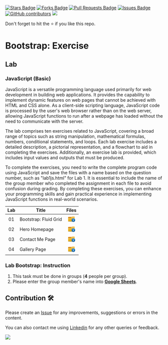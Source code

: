 <a href="https://github.com/drshahizan/learn-php/stargazers"><img src="https://img.shields.io/github/stars/drshahizan/learn-php" alt="Stars Badge"/></a>
<a href="https://github.com/drshahizan/learn-php/network/members"><img src="https://img.shields.io/github/forks/drshahizan/learn-php" alt="Forks Badge"/></a>
<a href="https://github.com/drshahizan/learn-php/pulls"><img src="https://img.shields.io/github/issues-pr/drshahizan/learn-php" alt="Pull Requests Badge"/></a>
<a href="https://github.com/drshahizan/learn-php/issues"><img src="https://img.shields.io/github/issues/drshahizan/learn-php" alt="Issues Badge"/></a>
<a href="https://github.com/drshahizan/learn-php/graphs/contributors"><img alt="GitHub contributors" src="https://img.shields.io/github/contributors/drshahizan/learn-php?color=2b9348"></a>
![](https://visitor-badge.glitch.me/badge?page_id=drshahizan/learn-php)

Don't forget to hit the :star: if you like this repo.

# Bootstrap: Exercise


## Lab

### JavaScript (Basic)
JavaScript is a versatile programming language used primarily for web development in building web applications. It provides the capability to implement dynamic features on web pages that cannot be achieved with HTML and CSS alone. As a client-side scripting language, JavaScript code is processed by the user's web browser rather than on the web server, allowing JavaScript functions to run after a webpage has loaded without the need to communicate with the server.

The lab comprises ten exercises related to JavaScript, covering a broad range of topics such as string manipulation, mathematical formulas, numbers, conditional statements, and loops. Each lab exercise includes a detailed description, a pictorial representation, and a flowchart to aid in completing the exercises. Additionally, an exercise lab is provided, which includes input values and outputs that must be produced.

To complete the exercises, you need to write the complete program code using JavaScript and save the files with a name based on the question number, such as "lab1js.html" for Lab 1. It is essential to include the name of the group member who completed the assignment in each file to avoid confusion during grading. By completing these exercises, you can enhance your programming skills and gain practical experience in implementing JavaScript functions in real-world scenarios.

| Lab | Title | Files |
| :-----: | ----- | :------: | 
| 01 | Bootstrap: Fluid Grid |<a href="../../lab/bootstrap/lab1" ><img src="../../images/folder_info.png" width="24px" height="24px" ></a> |
| 02 | Hero Homepage |<a href="../../lab/js/basic/lab2" ><img src="../../images/folder_info.png" width="24px" height="24px"></a>|
| 03 | Contact Me Page |<a href="../../lab/js/basic/lab3" ><img src="../../images/folder_info.png" width="24px" height="24px" ></a> |
| 04 | Gallery Page |<a href="../../lab/js/basic/lab4" ><img src="../../images/folder_info.png" width="24px" height="24px" ></a> |


### Lab Bootstrap: Instruction

1. This task must be done in groups (**4** people per group).
2. Please enter the group member's name into **[Google Sheets](https://docs.google.com/spreadsheets/d/1Php82HH-wrviP2rOho94JmztpPcXmgFL/edit?usp=sharing&ouid=116754994049085925053&rtpof=true&sd=true)**.

## Contribution 🛠️
Please create an [Issue](https://github.com/drshahizan/learn-php/issues) for any improvements, suggestions or errors in the content.

You can also contact me using [Linkedin](https://www.linkedin.com/in/drshahizan/) for any other queries or feedback.

![](https://visitor-badge.glitch.me/badge?page_id=drshahizan)
